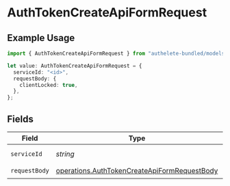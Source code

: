 # AuthTokenCreateApiFormRequest

## Example Usage

```typescript
import { AuthTokenCreateApiFormRequest } from "authelete-bundled/models/operations";

let value: AuthTokenCreateApiFormRequest = {
  serviceId: "<id>",
  requestBody: {
    clientLocked: true,
  },
};
```

## Fields

| Field                                                                                                        | Type                                                                                                         | Required                                                                                                     | Description                                                                                                  |
| ------------------------------------------------------------------------------------------------------------ | ------------------------------------------------------------------------------------------------------------ | ------------------------------------------------------------------------------------------------------------ | ------------------------------------------------------------------------------------------------------------ |
| `serviceId`                                                                                                  | *string*                                                                                                     | :heavy_check_mark:                                                                                           | A service ID.                                                                                                |
| `requestBody`                                                                                                | [operations.AuthTokenCreateApiFormRequestBody](../../models/operations/authtokencreateapiformrequestbody.md) | :heavy_check_mark:                                                                                           | N/A                                                                                                          |